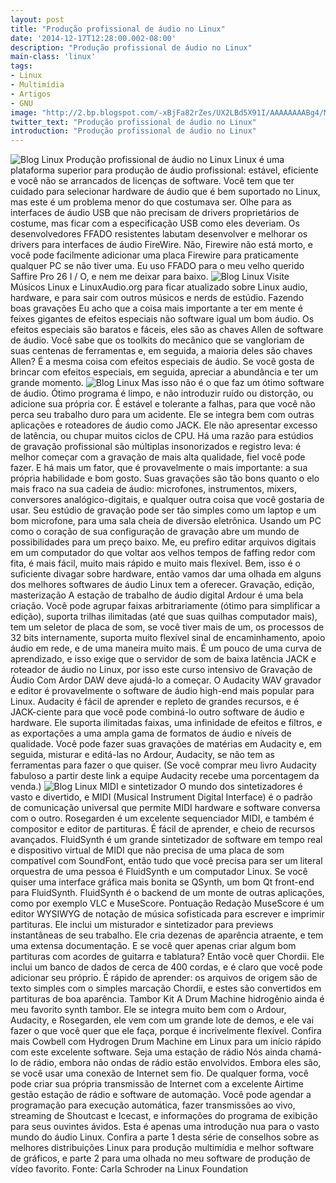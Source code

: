 ```yaml
---
layout: post
title: "Produção profissional de áudio no Linux"
date: '2014-12-17T12:28:00.002-08:00'
description: "Produção profissional de áudio no Linux"
main-class: 'linux'
tags:
- Linux
- Multimídia
- Artigos
- GNU
image: "http://2.bp.blogspot.com/-xBjFa82rZes/UX2LBd5X91I/AAAAAAAABg4/MuZ_fcMLZs8/s72-c/dj-tux-mix-platine.png"
twitter_text: "Produção profissional de áudio no Linux"
introduction: "Produção profissional de áudio no Linux"
---
```

![Blog Linux](http://2.bp.blogspot.com/-xBjFa82rZes/UX2LBd5X91I/AAAAAAAABg4/MuZ_fcMLZs8/s320/dj-tux-mix-platine.png "Blog Linux")
 Produção profissional de áudio no Linux
Linux é uma plataforma superior para produção de áudio profissional: estável, eficiente e você não se arrancados de licenças de software. Você tem que ter cuidado para selecionar hardware de áudio que é bem suportado no Linux, mas este é um problema menor do que costumava ser. Olhe para as interfaces de áudio USB que não precisam de drivers proprietários de costume, mas ficar com a especificação USB como eles deveriam. Os desenvolvedores FFADO resistentes labutam desenvolver e melhorar os drivers para interfaces de áudio FireWire. Não, Firewire não está morto, e você pode facilmente adicionar uma placa Firewire para praticamente qualquer PC se não tiver uma. Eu uso FFADO para o meu velho querido Saffire Pro 26 I / O, e nem me deixar para baixo.
![Blog Linux](http://www.linux.com/images/stories/3734/saffire.jpeg "Blog Linux")
Visite Músicos Linux e LinuxAudio.org para ficar atualizado sobre Linux audio, hardware, e para sair com outros músicos e nerds de estúdio.
Fazendo boas gravações
Eu acho que a coisa mais importante a ter em mente é feixes gigantes de efeitos especiais não software igual um bom áudio. Os efeitos especiais são baratos e fáceis, eles são as chaves Allen de software de áudio. Você sabe que os toolkits do mecânico que se vangloriam de suas centenas de ferramentas e, em seguida, a maioria deles são chaves Allen? É a mesma coisa com efeitos especiais de áudio. Se você gosta de brincar com efeitos especiais, em seguida, apreciar a abundância e ter um grande momento.
![Blog Linux](http://www.linux.com/images/stories/3734/allen-wrench.jpg "Blog Linux")
Mas isso não é o que faz um ótimo software de áudio. Ótimo programa é limpo, e não introduzir ruído ou distorção, ou adicione sua própria cor. É estável e tolerante a falhas, para que você não perca seu trabalho duro para um acidente. Ele se integra bem com outras aplicações e roteadores de áudio como JACK. Ele não apresentar excesso de latência, ou chupar muitos ciclos de CPU. Há uma razão para estúdios de gravação profissional são múltiplas insonorizados e registro leva: é melhor começar com a gravação de mais alta qualidade, fiel você pode fazer. E há mais um fator, que é provavelmente o mais importante: a sua própria habilidade e bom gosto.
Suas gravações são tão bons quanto o elo mais fraco na sua cadeia de áudio: microfones, instrumentos, mixers, conversores analógico-digitais, e qualquer outra coisa que você gostaria de usar. Seu estúdio de gravação pode ser tão simples como um laptop e um bom microfone, para uma sala cheia de diversão eletrônica. Usando um PC como o coração de sua configuração de gravação abre um mundo de possibilidades para um preço baixo. Me, eu prefiro editar arquivos digitais em um computador do que voltar aos velhos tempos de faffing redor com fita, é mais fácil, muito mais rápido e muito mais flexível.
Bem, isso é o suficiente divagar sobre hardware, então vamos dar uma olhada em alguns dos melhores softwares de áudio Linux tem a oferecer.
Gravação, edição, masterização
A estação de trabalho de áudio digital Ardour é uma bela criação. Você pode agrupar faixas arbitrariamente (ótimo para simplificar a edição), suporta trilhas ilimitadas (até que suas quilhas computador mais), tem um seletor de placa de som, se você tiver mais de um, os processos de 32 bits internamente, suporta muito flexível sinal de encaminhamento, apoio áudio em rede, e de uma maneira muito mais. É um pouco de uma curva de aprendizado, e isso exige que o servidor de som de baixa latência JACK e roteador de áudio no Linux, por isso este curso intensivo de Gravação de Áudio Com Ardor DAW deve ajudá-lo a começar.
O Audacity WAV gravador e editor é provavelmente o software de áudio high-end mais popular para Linux. Audacity é fácil de aprender e repleto de grandes recursos, e é JACK-ciente para que você pode combiná-lo outro software de áudio e hardware. Ele suporta ilimitadas faixas, uma infinidade de efeitos e filtros, e as exportações a uma ampla gama de formatos de áudio e níveis de qualidade. Você pode fazer suas gravações de matérias em Audacity e, em seguida, misturar e editá-las no Ardour, Audacity, se não tem as ferramentas para fazer o que quiser. (Se você comprar meu livro Audacity fabuloso a partir deste link a equipe Audacity recebe uma porcentagem da venda.)
![Blog Linux](http://www.linux.com/images/stories/3734/3-multitracks.png "Blog Linux")
MIDI e sintetizador
O mundo dos sintetizadores é vasto e divertido, e MIDI (Musical Instrument Digital Interface) é o padrão de comunicação universal que permite MIDI hardware e software conversa com o outro. Rosegarden é um excelente sequenciador MIDI, e também é compositor e editor de partituras. É fácil de aprender, e cheio de recursos avançados.
FluidSynth é um grande sintetizador de software em tempo real e dispositivo virtual de MIDI que não precisa de uma placa de som compatível com SoundFont, então tudo que você precisa para ser um literal orquestra de uma pessoa é FluidSynth e um computador Linux. Se você quiser uma interface gráfica mais bonita se QSynth, um bom Qt front-end para FluidSynth. FluidSynth é o backend de um monte de outras aplicações, como por exemplo VLC e MuseScore.
Pontuação Redação
MuseScore é um editor WYSIWYG de notação de música sofisticada para escrever e imprimir partituras. Ele inclui um misturador e sintetizador para previews instantâneas de seu trabalho. Ele cria dezenas de aparência atraente, e tem uma extensa documentação.
E se você quer apenas criar algum bom partituras com acordes de guitarra e tablatura? Então você quer Chordii. Ele inclui um banco de dados de cerca de 400 cordas, e é claro que você pode adicionar seu próprio. É rápido de aprender: os arquivos de origem são de texto simples com o simples marcação Chordii, e estes são convertidos em partituras de boa aparência.
Tambor Kit
A Drum Machine hidrogênio ainda é meu favorito synth tambor. Ele se integra muito bem com o Ardour, Audacity, e Rosegarden, ele vem com um grande lote de demos, e ele vai fazer o que você quer que ele faça, porque é incrivelmente flexível. Confira mais Cowbell com Hydrogen Drum Machine em Linux para um início rápido com este excelente software.
Seja uma estação de rádio
Nós ainda chamá-lo de rádio, embora não ondas de rádio estão envolvidos. Embora eles são, se você usar uma conexão de Internet sem fio. De qualquer forma, você pode criar sua própria transmissão de Internet com a excelente Airtime gestão estação de rádio e software de automação. Você pode agendar a programação para execução automática, fazer transmissões ao vivo, streaming de Shoutcast e Icecast, e informações do programa de exibição para seus ouvintes ávidos.
Esta é apenas uma introdução nua para o vasto mundo do áudio Linux. Confira a parte 1 desta série de conselhos sobre as melhores distribuições Linux para produção multimídia e melhor software de gráficos, e parte 2 para uma olhada no meu software de produção de vídeo favorito.
Fonte: Carla Schroder na Linux Foundation 
